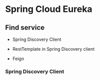 # Spring Cloud Eureka

## Find service

* Spring Discovery Client

* RestTemplate in Spring Discovery client

* Feign

### Spring Discovery Client



